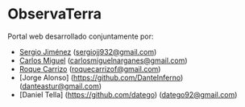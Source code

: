 ObservaTerra
================

Portal web desarrollado conjuntamente por:
* [Sergio Jiménez](https://github.com/Seryusjj) (sergiojj932@gmail.com)
* [Carlos Miguel](https://github.com/CarlosMiguelNarganes) (carlosmiguelnarganes@gmail.com)
* [Roque Carrizo](https://github.com/roquec) (roquecarrizof@gmail.com)
* [Jorge Alonso] (https://github.com/DanteInferno) (danteastur@gmail.com)
* [Daniel Tella] (https://github.com/datego) (datego92@gmail.com)